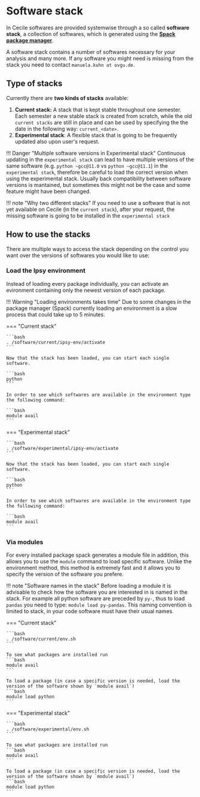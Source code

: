# Software stack

In Cecile softwares are provided systemwise through a so called **software stack**, a collection of softwares, which is generated using the [**Spack package manager**](https://spack.io/).

A software stack contains a number of softwares necessary for your analysis and many more. If any software you might need is missing from the stack you need to contact `manuela.kuhn at ovgu.de`.


## Type of stacks

Currently there are **two kinds of stacks** available: 

1. **Current stack:** A stack that is kept stable throughout one semester. Each semester a new stable stack is created from scratch, while the old `current stacks` are still in place and can be used by specifying the the date in the following way: `current_<date>`.
2. **Experimental stack**: A flexible stack that is going to be frequently updated also upon user's request. 

!!! Danger "Multiple software versions in Experimental stack"
    Continuous updating in the `experimental stack` can lead to have multiple versions of the same software (e.g. `python ~gcc@11.0` vs `python ~gcc@11.1`) in the `experimental stack`, therefore be careful to load the correct version when using the experimental stack. Usually back compatibility between software versions is mantained, but sometimes this might not be the case and some feature might have been changed. 



!!! note "Why two different stacks"
    If you need to use a software that is not yet available on Cecile (in the `current stack`), after your request, the missing software is going to be installed in the `experimental stack`

## How to use the stacks

There are multiple ways to access the stack depending on the control you want over the versions of softwares you would like to use:

### Load the Ipsy environment

Instead of loading every package individually, you can activate an evironment containing only the newest version of each package.

!!! Warning "Loading environments takes time"
    Due to some changes in the package manager (Spack) currently loading an environment is a slow process that could take up to 5 minutes. 

=== "Current stack"

    ```bash
    . /software/current/ipsy-env/activate
    ```

    Now that the stack has been loaded, you can start each single software.

    ```bash
    python
    ```

    In order to see which softwares are available in the environment type the following command:

    ```bash
    module avail
    ```

=== "Experimental stack"

    ```bash
    . /software/experimental/ipsy-env/activate
    ```
    
    Now that the stack has been loaded, you can start each single software.

    ```bash
    python
    ```

    In order to see which softwares are available in the environment type the following command:

    ```bash
    module avail
    ```

### Via modules

For every installed package spack generates a module file in addition, this allows you to use the `module` command to load specific software.
Unlike the environment method, this method is extremely fast and it allows you to specify the version of the software you prefere.

!!! note "Software names in the stack"
    Before loading a module it is advisable to check how the software you are interested in is named in the stack. 
    For example all python software are preceded by `py-`, thus to load `pandas` you need to type: `module load py-pandas`.
    This naming convention is limited to stack, in your code software must have their usual names.    

=== "Current stack"


    ```bash
    . /software/current/env.sh
    ```

    To see what packages are installed run
    ```bash
    module avail
    ```

    To load a package (in case a specific version is needed, load the version of the software shown by `module avail`)
    ```bash
    module load python
    ```


=== "Experimental stack"

    ```bash
    . /software/experimental/env.sh
    ```

    To see what packages are installed run
    ```bash
    module avail
    ```

    To load a package (in case a specific version is needed, load the version of the software shown by `module avail`)
    ```bash
    module load python
    ```
